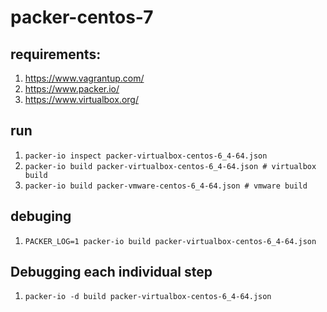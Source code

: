 # packer-centos-7

## requirements:
1. https://www.vagrantup.com/ 
2. https://www.packer.io/
3. https://www.virtualbox.org/

## run

1. `packer-io inspect packer-virtualbox-centos-6_4-64.json` 
1. `packer-io build packer-virtualbox-centos-6_4-64.json # virtualbox build` 
1. `packer-io build packer-vmware-centos-6_4-64.json # vmware build` 

## debuging

1. `PACKER_LOG=1 packer-io build packer-virtualbox-centos-6_4-64.json`

## Debugging each individual step
1. `packer-io -d build packer-virtualbox-centos-6_4-64.json`
